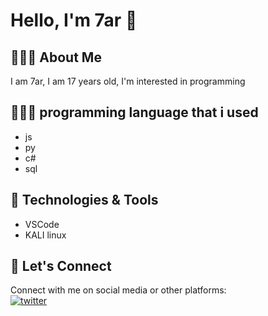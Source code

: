 # Hello, I'm 7ar 👋

## 🙆🏻‍♂️ About Me
I am 7ar, I am 17 years old, I'm interested in programming


## 👨🏻‍💻 programming language that i used
- js
- py
- c#
- sql
  

## 🔧 Technologies & Tools
- VSCode
- KALI linux


## 🤝 Let's Connect
Connect with me on social media or other platforms:
<br/>
[![twitter](https://img.shields.io/badge/Twitter-1DA1F2?style=for-the-badge&logo=twitter&logoColor=white)](https://twitter.com/0_7ar)
